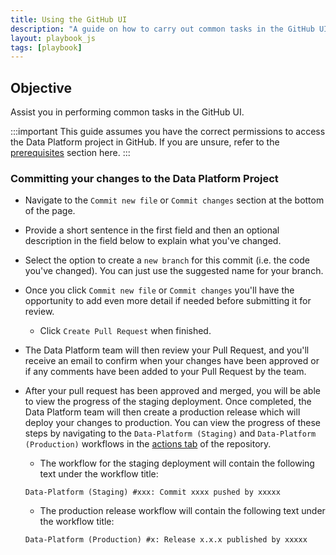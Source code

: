 ```yaml
---
title: Using the GitHub UI
description: "A guide on how to carry out common tasks in the GitHub UI"
layout: playbook_js
tags: [playbook]
---
```


## Objective

Assist you in performing common tasks in the GitHub UI.

:::important
This guide assumes you have the correct permissions to access the Data Platform project in GitHub.
If you are unsure, refer to the [prerequisites][prerequisites] section here.
:::

### Committing your changes to the Data Platform Project

- Navigate to the `Commit new file` or `Commit changes` section at the bottom of the page.
- Provide a short sentence in the first field and then an optional description in the field below to explain what you've changed.
- Select the option to create a `new branch` for this commit (i.e. the code you've changed).
  You can just use the suggested name for your branch.
- Once you click `Commit new file` or `Commit changes` you'll have the opportunity to add even more detail if needed before submitting it for review.
  - Click `Create Pull Request` when finished.
- The Data Platform team will then review your Pull Request, and you'll receive an email to confirm when your changes have been approved or if any comments have been added to your Pull Request by the team.
- After your pull request has been approved and merged, you will be able to view the progress of the staging deployment.
  Once completed, the Data Platform team will then create a production release which will deploy your changes to production.
  You can view the progress of these steps by navigating to the `Data-Platform (Staging)` and `Data-Platform (Production)` workflows in the [actions tab][actions-tab] of the repository.

  - The workflow for the staging deployment will contain the following text under the workflow title:

  ```
  Data-Platform (Staging) #xxx: Commit xxxx pushed by xxxxx
  ```

  - The production release workflow will contain the following text under the workflow title:

  ```
  Data-Platform (Production) #x: Release x.x.x published by xxxxx
  ```

[prerequisites]: ./index.md
[github_signup]: https://github.com/signup
[actions-tab]: https://github.com/LBHackney-IT/Data-Platform/actions
